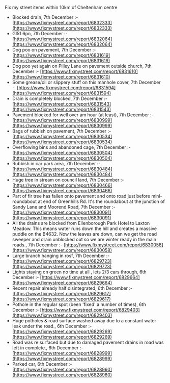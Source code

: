 Fix my street items within 10km of Cheltenham centre

<!-- fix_marker starts -->

- Blocked drain, 7th December :- [https://www.fixmystreet.com/report/6832333](https://www.fixmystreet.com/report/6832333)
- Gl51 6pn, 7th December :- [https://www.fixmystreet.com/report/6832064](https://www.fixmystreet.com/report/6832064)
- Dog poo on pavement, 7th December :- [https://www.fixmystreet.com/report/6831619](https://www.fixmystreet.com/report/6831619)
- Dog poo yet again on Pilley Lane on pavement outside church, 7th December :- [https://www.fixmystreet.com/report/6831610](https://www.fixmystreet.com/report/6831610)
- Some grease/oil or slippery stuff on this manhole cover, 7th December :- [https://www.fixmystreet.com/report/6831594](https://www.fixmystreet.com/report/6831594)
- Drain is completely blocked, 7th December :- [https://www.fixmystreet.com/report/6831543](https://www.fixmystreet.com/report/6831543)
- Pavement blocked for well over am hour (at least), 7th December :- [https://www.fixmystreet.com/report/6830999](https://www.fixmystreet.com/report/6830999)
- Bags of rubbish on pavement, 7th December :- [https://www.fixmystreet.com/report/6830534](https://www.fixmystreet.com/report/6830534)
- Overflowing bins and abandoned cage, 7th December :- [https://www.fixmystreet.com/report/6830504](https://www.fixmystreet.com/report/6830504)
- Rubbish in car park area, 7th December :- [https://www.fixmystreet.com/report/6830484](https://www.fixmystreet.com/report/6830484)
- Huge tree in stream on council land, 7th December :- [https://www.fixmystreet.com/report/6830466](https://www.fixmystreet.com/report/6830466)
- Part of fir tree has fallen onto pavement and onto road just before mini-roundabout at end of Greenhills Rd. It's the roundabout at the junction of Sandy Lane and Moorend Road, 7th December :- [https://www.fixmystreet.com/report/6830091](https://www.fixmystreet.com/report/6830091)
- All the drains are blocked from Ellenborough Park Hotel to Laxton Meadow. This means water runs down the hill and creates a massive puddle on the B4632. Now the leaves are down, can we get the road sweeper and drain unblocked out so we are winter ready in the main roads., 7th December :- [https://www.fixmystreet.com/report/6830058](https://www.fixmystreet.com/report/6830058)
- Large branch hanging in rosf, 7th December :- [https://www.fixmystreet.com/report/6829723](https://www.fixmystreet.com/report/6829723)
- Lights staying on green no time at all , lets 2/3 cars through, 6th December :- [https://www.fixmystreet.com/report/6829664](https://www.fixmystreet.com/report/6829664)
- Recent repair already half disintegrated, 6th December :- [https://www.fixmystreet.com/report/6829617](https://www.fixmystreet.com/report/6829617)
- Pothole in the regular spot (been 'fixed' a number of times), 6th December :- [https://www.fixmystreet.com/report/6829403](https://www.fixmystreet.com/report/6829403)
- Huge potholes & road surface washed away due to a constant water leak under the road., 6th December :- [https://www.fixmystreet.com/report/6829269](https://www.fixmystreet.com/report/6829269)
- Road was re surfaced but due to damaged pavement drains in road was left in complete., 6th December :- [https://www.fixmystreet.com/report/6828999](https://www.fixmystreet.com/report/6828999)
- Parked car, 6th December :- [https://www.fixmystreet.com/report/6828960](https://www.fixmystreet.com/report/6828960)

<!-- fix_marker ends -->